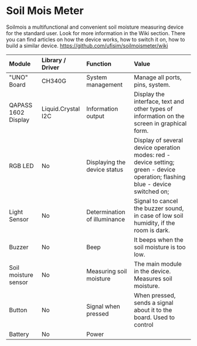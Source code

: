 # Soil Mois Meter

Soilmois a multifunctional and convenient soil moisture measuring device for the standard user.
Look for more information in the Wiki section. There you can find articles on how the device works, how to switch it on, how to build a similar device.
https://github.com/ufisim/soilmoismeter/wiki

| Module | Library / Driver | Function | Value |
| :---         | :---      | :--- | :---  |
| "UNO" Board   | CH340G     | System management    | Manage all ports, pins, system.    |
| QAPASS 1602 Display    | Liquid.Crystal I2C       | Information output      | Display the interface, text and other types of information on the screen in graphical form.     |
| RGB LED    | No       | Displaying the device status      | Display of several device operation modes: red - device setting; green - device operation; flashing blue - device switched on;      |
| Light Sensor    | No       | Determination of illuminance      | Signal to cancel the buzzer sound, in case of low soil humidity, if the room is dark.      |
| Buzzer    | No       | Beep      | It beeps when the soil moisture is too low.      |
| Soil moisture sensor    | No       | Measuring soil moisture      | The main module in the device. Measures soil moisture.      |
| Button    | No       | Signal when pressed      | When pressed, sends a signal about it to the board. Used to control      |
| Battery    | No       | Power      |       |
